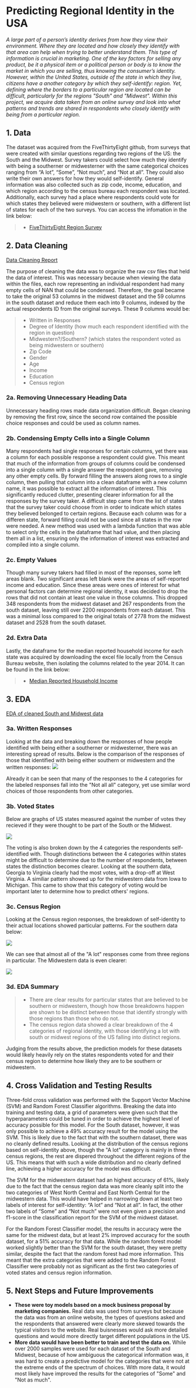 # Predicting Regional Identity in the USA
*A large part of a person’s identity derives from how they view their environment. Where they are located and how closely they identify with that area can help when trying to better understand them. This type of information is crucial in marketing. One of the key factors for selling any product, be it a physical item or a political person or body is to know the market in which you are selling, thus knowing the consumer’s identity.
 However, within the United States, outside of the state in which they live, citizens have a another category by which they self-identify: region. Yet, defining where the borders to a particular region are located can be difficult, particularly for the regions "South" and "Midwest". Within this project, we acquire data taken from an online survey and look into what patterns and trends are shared in respondents who closely identify with being from a particular region.*

## 1. Data
The dataset was acquired from the FiveThirtyEight github, from surveys that were created with similar questions regarding two regions of the US: the South and the Midwest. Survey takers could select how much they identify with being a southerner or midwesterner with the same categorical choices ranging from “A lot”, “Some”, “Not much”,  and “Not at all”. They could also write their own answers for how they would self-identify. General information was also collected such as zip code, income, education, and which region according to the census bureau each respondent was located. Additionally, each survey had a place where respondents could vote for which states they believed were midwestern or southern, with a different list of states for each of the two surveys. You can access the infomation in the link below:

>* [FiveThirtyEight Region Survey](https://github.com/fivethirtyeight/data/tree/master/region-survey)

## 2. Data Cleaning
[Data Cleaning Report](https://docs.google.com/document/d/1rRdOTVYpGogHpm_7PXoXaa9j04V-bOYeCEMEfd5BXTg/edit)

The purpose of cleaning the data was to organize the raw csv files that held the data of interest. This was necessary because when viewing the data within the files, each row representing an individual respondent had many empty cells of NAN that could be condensed. Therefore, the goal became to take the original 53 columns in the midwest dataset and the 59 columns in the south dataset and reduce them each into 9 columns, indexed by the actual respondents ID from the original surveys. These 9 columns would be:

>* Written in Responses
>* Degree of Identity (how much each respondent identified with the region in question)
>* Midwestern?/Southern? (which states the respondent voted as being midwestern or southern)
>* Zip Code
>* Gender
>* Age
>* Income
>* Education
>* Census region

### 2a. Removing Unnecessary Heading Data

Unnecessary heading rows made data organization difficult. Began cleaning by removing the first row, since the second row contained the possible choice responses and could be used as column names.

### 2b. Condensing Empty Cells into a Single Column

Many respondents had single responses for certain columns, yet there was a column for each possible response a respondent could give. This meant that much of the information from groups of columns could be condensed into a single column with a single answer the respondent gave, removing any other empty cells. By forward filling the answers along rows to a single column, then pulling that column into a clean dataframe with a new column name, it was possible to extract all the information of interest. This significantly reduced clutter, presenting clearer information for all the responses by the survey taker.
A difficult step came from the list of states that the survey taker could choose from in order to indicate which states they believed belonged to certain regions. Because each column was for a differen state, forward filling could not be used since all states in the row were needed. A new method was used with a lambda function that was able to select only the cells in the dataframe that had value, and then placing them all in a list, ensuring only the information of interest was extracted and compiled into a single column.


### 2c. Empty Values

Though many survey takers had filled in most of the reponses, some left areas blank. Two significant areas left blank were the areas of self-reported income and education. Since these areas were ones of interest for what personal factors can determine regional identity, it was decided to drop the rows that did not contain at least one value in those columns. This dropped 348 respondents from the midwest dataset and 267 respondents from the south dataset, leaving still over 2200 respondents from each dataset. This was a minimal loss compared to the original totals of 2778 from the midwest dataset and  2528 from the south dataset.

### 2d. Extra Data

Lastly, the dataframe for the median reported household income for each state was acquired by downloading the excel file locally from the Census Bureau website, then isolating the columns related to the year 2014. It can be found in the link below:
>* [Median Reported Household Income](https://www.census.gov/data/tables/time-series/demo/income-poverty/historical-income-households.html)

## 3. EDA
[EDA of cleaned South and Midwest data](https://github.com/R-Yamin/US_Regional_Identity_Predictions/blob/master/2.%20EDA%20of%20Region%20Data.ipynb)

### 3a. Written Responses

Looking at the data and breaking down the responses of how people identified with being either a southerner or midwesterner, there was an interesting spread of results. Below is the comparison of the responses of those that identified with being either southern or midwestern and the written responses:
![](https://github.com/R-Yamin/US_Regional_Identity_Predictions/blob/master/Saved%20Images/written%20responses%20and%20self%20identity.png)

Already it can be seen that many of the responses to the 4 categories for the labeled responses fall into the "Not all all" category, yet use similar word choices of those respondents from other categories.

### 3b. Voted States
Below are graphs of US states measured against the number of votes they recieved if they were thought to be part of the South or the Midwest. 

![](https://github.com/R-Yamin/US_Regional_Identity_Predictions/blob/master/Saved%20Images/States%20Votes%20by%20region.png)

The voting is also broken down by the 4 categories the respondents self-identified with. Though distinctions between the 4 categories within states might be difficult to determine due to the number of respondents, between states the distinction becomes clearer. Looking at the southern data, Georgia to Virginia clearly had the most votes, with a drop-off at West Virginia. A similiar pattern showed up for the midwestern data from Iowa to Michigan. This came to show that this category of voting would be important later to determine how to predict others' regions.

### 3c. Census Region
Looking at the Census region responses, the breakdown of self-identity to their actual locations showed particular patterns.
For the southern data below:

![](https://github.com/R-Yamin/US_Regional_Identity_Predictions/blob/master/Saved%20Images/South%20census%20region.png)

We can see that almost all of the "A lot" responses come from three regions in particular. The Midwestern data is even clearer:

![](https://github.com/R-Yamin/US_Regional_Identity_Predictions/blob/master/Saved%20Images/Midwest%20census%20region.png)

### 3d. EDA Summary
>* There are clear results for particular states that are believed to be southern or midwestern, though how those breakdowns happen are shown to be distinct between those that identify strongly with those regions than those who do not.
>* The census region data showed a clear breakdown of the 4 categories of regional identity, with those identifying a lot with south or midwest regions of the US falling into distinct regions.

Judging from the results above, the prediction models for these datasets would likely heavily rely on the states respondents voted for and their census region to determine how likely they are to be southern or midwestern.

## 4. Cross Validation and Testing Results

Three-fold cross validation was performed with the Support Vector Machine (SVM) and Random Forest Classifier algorithms. Breaking the data into training and testing data, a grid of parameters were given such that the hyperparameters could be tuned in order to achieve the highest level of accuracy possible for this model. For the South dataset, however, it was only possible to achieve a 49% accuracy result for the model using the SVM. This is likely due to the fact that with the southern dataset, there was no cleanly defined results. Looking at the distribution of the census regions based on self-identity above, though the "A lot" category is mainly in three census regions, the rest are dispered throughout the different regions of the US. This means that with such a wide distribution and no clearly defined line, achieving a higher accuracy for the model was difficult.

The SVM for the midwestern dataset had an highest accuracy of 61%, likely due to the fact that the census region data was more cleanly split into the two categories of West North Central and East North Central for the midwestern data. This would have helped in narrowing down at least two labels of interest for self-identity: “A lot” and “Not at all”. In fact, the other two labels of “Some” and “Not much” were not even given a precision and f1-score in the classification report for the SVM of the midwest dataset. 

For the Random Forest Classifier model, the results in accuracy were the same for the midwest data, but at least 2% improved accuracy for the south dataset, for a 51% accuracy for that data. While the random forest model worked slightly better than the SVM for the south dataset, they were pretty similar, despite the fact that the random forest had more information. This meant that the extra categories that were added to the Random Forest Classifier were probably not as significant as the first two categories of voted states and census region information.

## 5. Next Steps and Future Improvements
* __These were toy models based on a mock business proposal by marketing companies.__ Real data was used from surveys but because the data was from an online website, the types of questions asked and the respondents that answered were clearly more skewed towards the typical visitors to the website. Real buisnesses would ask more detailed questions and would more directly target different populations in the US.
* __More data would have been better to train and test the data on.__ While over 2000 samples were used for each dataset of the South and Midwest, because of how ambiguous the categorical information was, it was hard to create a predictive model for the categories that were not at the extreme ends of the spectrum of choices. With more data, it would most likely have improved the results for the categories of "Some" and "Not as much".

